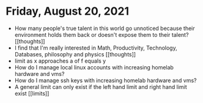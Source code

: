 # Friday, August 20, 2021

* How many people's true talent in this world go unnoticed because their environment holds them back or doesn't expose them to their talent? [[thoughts]]
* I find that I'm really interested in Math, Productivity, Technology, Databases, philosophy and physics [[thoughts]]
* limit as x approaches a of f equals y
* How do I manage local linux accounts with increasing homelab hardware and vms?
* How do I manage ssh keys with increasing homelab hardware and vms?
* A general limit can only exist if the left hand limit and right hand limit exist [[limits]]